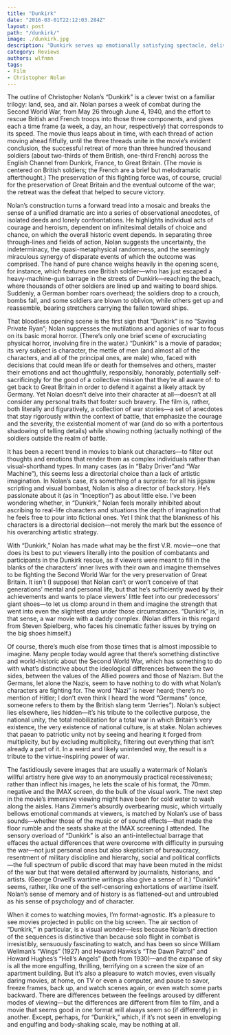 ```yaml
---
title: "Dunkirk"
date: "2016-03-01T22:12:03.284Z"
layout: post
path: "/dunkirk/"
image: ./dunkirk.jpg
description: "Dunkirk serves up emotionally satisfying spectacle, delivered by a writer-director in full command of his craft and brought to life by a gifted ensemble cast that honors the fact-based story."
category: Reviews
authors: wlfnmn
tags:
- Film
- Christopher Nolan
---
```

<!--more-->

The outline of Christopher Nolan’s “Dunkirk” is a clever twist on a familiar trilogy: land, sea, and air. Nolan parses a week of combat during the Second World War, from May 26 through June 4, 1940, and the effort to rescue British and French troops into those three components, and gives each a time frame (a week, a day, an hour, respectively) that corresponds to its speed. The movie thus leaps about in time, with each thread of action moving ahead fitfully, until the three threads unite in the movie’s evident conclusion, the successful retreat of more than three hundred thousand soldiers (about two-thirds of them British, one-third French) across the English Channel from Dunkirk, France, to Great Britain. (The movie is centered on British soldiers; the French are a brief but melodramatic afterthought.) The preservation of this fighting force was, of course, crucial for the preservation of Great Britain and the eventual outcome of the war; the retreat was the defeat that helped to secure victory.

Nolan’s construction turns a forward tread into a mosaic and breaks the sense of a unified dramatic arc into a series of observational anecdotes, of isolated deeds and lonely confrontations. He highlights individual acts of courage and heroism, dependent on infinitesimal details of choice and chance, on which the overall historic event depends. In separating three through-lines and fields of action, Nolan suggests the uncertainty, the indeterminacy, the quasi-metaphysical randomness, and the seemingly miraculous synergy of disparate events of which the outcome was comprised. The hand of pure chance weighs heavily in the opening scene, for instance, which features one British soldier—who has just escaped a heavy-machine-gun barrage in the streets of Dunkirk—reaching the beach, where thousands of other soldiers are lined up and waiting to board ships. Suddenly, a German bomber roars overhead; the soldiers drop to a crouch, bombs fall, and some soldiers are blown to oblivion, while others get up and reassemble, bearing stretchers carrying the fallen toward ships.

That bloodless opening scene is the first sign that “Dunkirk” is no “Saving Private Ryan”; Nolan suppresses the mutilations and agonies of war to focus on its basic moral horror. (There’s only one brief scene of excruciating physical horror, involving fire in the water.) “Dunkirk” is a movie of paradox; its very subject is character, the mettle of men (and almost all of the characters, and all of the principal ones, are male) who, faced with decisions that could mean life or death for themselves and others, master their emotions and act thoughtfully, responsibly, honorably, potentially self-sacrificingly for the good of a collective mission that they’re all aware of: to get back to Great Britain in order to defend it against a likely attack by Germany. Yet Nolan doesn’t delve into their character at all—doesn’t at all consider any personal traits that foster such bravery. The film is, rather, both literally and figuratively, a collection of war stories—a set of anecdotes that stay rigorously within the context of battle, that emphasize the courage and the severity, the existential moment of war (and do so with a portentous shadowing of telling details) while showing nothing (actually nothing) of the soldiers outside the realm of battle.

It has been a recent trend in movies to blank out characters—to filter out thoughts and emotions that render them as complex individuals rather than visual-shorthand types. In many cases (as in “Baby Driver”and “War Machine”), this seems less a directorial choice than a lack of artistic imagination. In Nolan’s case, it’s something of a surprise: for all his jigsaw scripting and visual bombast, Nolan is also a director of backstory. He’s passionate about it (as in “Inception”) as about little else. I’ve been wondering whether, in “Dunkirk,” Nolan feels morally inhibited about ascribing to real-life characters and situations the depth of imagination that he feels free to pour into fictional ones. Yet I think that the blankness of his characters is a directorial decision—not merely the mark but the essence of his overarching artistic strategy.

With “Dunkirk,” Nolan has made what may be the first V.R. movie—one that does its best to put viewers literally into the position of combatants and participants in the Dunkirk rescue, as if viewers were meant to fill in the blanks of the characters’ inner lives with their own and imagine themselves to be fighting the Second World War for the very preservation of Great Britain. It isn’t (I suppose) that Nolan can’t or won’t conceive of that generations’ mental and personal life, but that he’s sufficiently awed by their achievements and wants to place viewers’ little feet into our predecessors’ giant shoes—to let us clomp around in them and imagine the strength that went into even the slightest step under those circumstances. “Dunkirk” is, in that sense, a war movie with a daddy complex. (Nolan differs in this regard from Steven Spielberg, who faces his cinematic father issues by trying on the big shoes himself.)

Of course, there’s much else from those times that is almost impossible to imagine. Many people today would agree that there’s something distinctive and world-historic about the Second World War, which has something to do with what’s distinctive about the ideological differences between the two sides, between the values of the Allied powers and those of Nazism. But the Germans, let alone the Nazis, seem to have nothing to do with what Nolan’s characters are fighting for. The word “Nazi” is never heard; there’s no mention of Hitler; I don’t even think I heard the word “Germans” (once, someone refers to them by the British slang term “Jerries”). Nolan’s subject lies elsewhere, lies hidden—it’s his tribute to the collective purpose, the national unity, the total mobilization for a total war in which Britain’s very existence, the very existence of national culture, is at stake. Nolan achieves that paean to patriotic unity not by seeing and hearing it forged from multiplicity, but by excluding multiplicity, filtering out everything that isn’t already a part of it. In a weird and likely unintended way, the result is a tribute to the virtue-inspiring power of war.

The fastidiously severe images that are usually a watermark of Nolan’s willful artistry here give way to an anonymously practical recessiveness; rather than inflect his images, he lets the scale of his format, the 70mm. negative and the IMAX screen, do the bulk of the visual work. The next step in the movie’s immersive viewing might have been for cold water to wash along the aisles. Hans Zimmer’s absurdly overbearing music, which virtually bellows emotional commands at viewers, is matched by Nolan’s use of bass sounds—whether those of the music or of sound effects—that made the floor rumble and the seats shake at the IMAX screening I attended. The sensory overload of “Dunkirk” is also an anti-intellectual barrage that effaces the actual differences that were overcome with difficulty in pursuing the war—not just personal ones but also skepticism of bureaucracy, resentment of military discipline and hierarchy, social and political conflicts—the full spectrum of public discord that may have been muted in the midst of the war but that were detailed afterward by journalists, historians, and artists. (George Orwell’s wartime writings also give a sense of it.) “Dunkirk” seems, rather, like one of the self-censoring exhortations of wartime itself. Nolan’s sense of memory and of history is as flattened-out and untroubled as his sense of psychology and of character.

When it comes to watching movies, I’m format-agnostic. It’s a pleasure to see movies projected in public on the big screen. The air section of “Dunkirk,” in particular, is a visual wonder—less because Nolan’s direction of the sequences is distinctive than because solo flight in combat is irresistibly, sensuously fascinating to watch, and has been so since William Wellman’s “Wings” (1927) and Howard Hawks’s “The Dawn Patrol” and Howard Hughes’s “Hell’s Angels” (both from 1930)—and the expanse of sky is all the more engulfing, thrilling, terrifying on a screen the size of an apartment building. But it’s also a pleasure to watch movies, even visually daring movies, at home, on TV or even a computer, and pause to savor, freeze frames, back up, and watch scenes again, or even watch some parts backward. There are differences between the feelings aroused by different modes of viewing—but the differences are different from film to film, and a movie that seems good in one format will always seem so (if differently) in another. Except, perhaps, for “Dunkirk,” which, if it’s not seen in enveloping and engulfing and body-shaking scale, may be nothing at all.